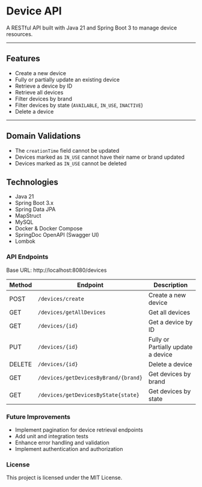 # Device API

A RESTful API built with Java 21 and Spring Boot 3 to manage device resources.

---

## Features

- Create a new device
- Fully or partially update an existing device
- Retrieve a device by ID
- Retrieve all devices
- Filter devices by brand
- Filter devices by state (`AVAILABLE`, `IN_USE`, `INACTIVE`)
- Delete a device

---

## Domain Validations

- The `creationTime` field cannot be updated
- Devices marked as `IN_USE` cannot have their name or brand updated
- Devices marked as `IN_USE` cannot be deleted

## Technologies

- Java 21
- Spring Boot 3.x
- Spring Data JPA
- MapStruct
- MySQL
- Docker & Docker Compose
- SpringDoc OpenAPI (Swagger UI)
- Lombok

### API Endpoints

Base URL: http://localhost:8080/devices

| Method | Endpoint                                             | Description                       |
| ------ |------------------------------------------------------|-----------------------------------|
| POST   | `/devices/create`                                    | Create a new device               |
| GET    | `/devices/getAllDevices`                             | Get all devices                   |
| GET    | `/devices/{id}`                                      | Get a device by ID                |
| PUT    | `/devices/{id}`                                      | Fully or Partially update a device|
| DELETE | `/devices/{id}`                                      | Delete a device                   |
| GET    | `/devices/getDevicesByBrand/{brand}`                 | Get devices by brand              |
| GET    | `/devices/getDevicesByState{state}`                  | Get devices by state              |


### Future Improvements
- Implement pagination for device retrieval endpoints
- Add unit and integration tests
- Enhance error handling and validation
- Implement authentication and authorization


### License

This project is licensed under the MIT License.
